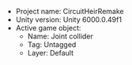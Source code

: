 <!-- UNITY CODE ASSIST INSTRUCTIONS START -->
- Project name: CircuitHeirRemake
- Unity version: Unity 6000.0.49f1
- Active game object:
  - Name: Joint collider
  - Tag: Untagged
  - Layer: Default
<!-- UNITY CODE ASSIST INSTRUCTIONS END -->